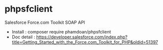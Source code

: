 # phpsfclient
Salesforce Force.com Toolkit SOAP API
- Install : composer require phamdoan/phpsfclient
- Doc detail : https://developer.salesforce.com/index.php?title=Getting_Started_with_the_Force.com_Toolkit_for_PHP&oldid=51397
